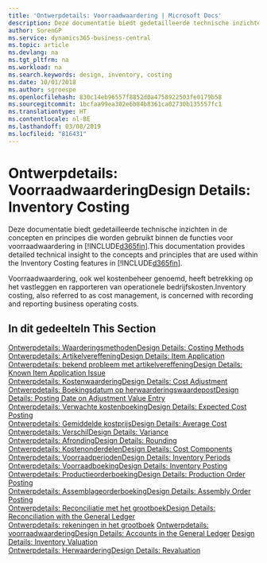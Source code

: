 ```yaml
---
title: 'Ontwerpdetails: Voorraadwaardering | Microsoft Docs'
description: Deze documentatie biedt gedetailleerde technische inzichten in de concepten en principes die worden gebruikt binnen de functies voor voorraadwaardering in Business Central.
author: SorenGP
ms.service: dynamics365-business-central
ms.topic: article
ms.devlang: na
ms.tgt_pltfrm: na
ms.workload: na
ms.search.keywords: design, inventory, costing
ms.date: 10/01/2018
ms.author: sgroespe
ms.openlocfilehash: 830c14eb96557f8852d0a4758922503fe0179b58
ms.sourcegitcommit: 1bcfaa99ea302e6b84b8361ca02730b135557fc1
ms.translationtype: HT
ms.contentlocale: nl-BE
ms.lasthandoff: 03/08/2019
ms.locfileid: "816431"
---
```

# <a name="design-details-inventory-costing"></a><span data-ttu-id="678e1-103">Ontwerpdetails: Voorraadwaardering</span><span class="sxs-lookup"><span data-stu-id="678e1-103">Design Details: Inventory Costing</span></span>
<span data-ttu-id="678e1-104">Deze documentatie biedt gedetailleerde technische inzichten in de concepten en principes die worden gebruikt binnen de functies voor voorraadwaardering in [!INCLUDE[d365fin](includes/d365fin_md.md)].</span><span class="sxs-lookup"><span data-stu-id="678e1-104">This documentation provides detailed technical insight to the concepts and principles that are used within the Inventory Costing features in [!INCLUDE[d365fin](includes/d365fin_md.md)].</span></span>  

<span data-ttu-id="678e1-105">Voorraadwaardering, ook wel kostenbeheer genoemd, heeft betrekking op het vastleggen en rapporteren van operationele bedrijfskosten.</span><span class="sxs-lookup"><span data-stu-id="678e1-105">Inventory costing, also referred to as cost management, is concerned with recording and reporting business operating costs.</span></span>  

## <a name="in-this-section"></a><span data-ttu-id="678e1-106">In dit gedeelte</span><span class="sxs-lookup"><span data-stu-id="678e1-106">In This Section</span></span>  
[<span data-ttu-id="678e1-107">Ontwerpdetails: Waarderingsmethoden</span><span class="sxs-lookup"><span data-stu-id="678e1-107">Design Details: Costing Methods</span></span>](design-details-costing-methods.md)  
[<span data-ttu-id="678e1-108">Ontwerpdetails: Artikelvereffening</span><span class="sxs-lookup"><span data-stu-id="678e1-108">Design Details: Item Application</span></span>](design-details-item-application.md)  
[<span data-ttu-id="678e1-109">Ontwerpdetails: bekend probleem met artikelvereffening</span><span class="sxs-lookup"><span data-stu-id="678e1-109">Design Details: Known Item Application Issue</span></span>](design-details-inventory-zero-level-open-item-ledger-entries.md)  
[<span data-ttu-id="678e1-110">Ontwerpdetails: Kostenwaardering</span><span class="sxs-lookup"><span data-stu-id="678e1-110">Design Details: Cost Adjustment</span></span>](design-details-cost-adjustment.md)  
[<span data-ttu-id="678e1-111">Ontwerpdetails: Boekingsdatum op herwaarderingswaardepost</span><span class="sxs-lookup"><span data-stu-id="678e1-111">Design Details: Posting Date on Adjustment Value Entry</span></span>](design-details-inventory-adjustment-value-entry-posting-date.md)  
[<span data-ttu-id="678e1-112">Ontwerpdetails: Verwachte kostenboeking</span><span class="sxs-lookup"><span data-stu-id="678e1-112">Design Details: Expected Cost Posting</span></span>](design-details-expected-cost-posting.md)  
[<span data-ttu-id="678e1-113">Ontwerpdetails: Gemiddelde kostprijs</span><span class="sxs-lookup"><span data-stu-id="678e1-113">Design Details: Average Cost</span></span>](design-details-average-cost.md)  
[<span data-ttu-id="678e1-114">Ontwerpdetails: Verschil</span><span class="sxs-lookup"><span data-stu-id="678e1-114">Design Details: Variance</span></span>](design-details-variance.md)  
[<span data-ttu-id="678e1-115">Ontwerpdetails: Afronding</span><span class="sxs-lookup"><span data-stu-id="678e1-115">Design Details: Rounding</span></span>](design-details-rounding.md)  
[<span data-ttu-id="678e1-116">Ontwerpdetails: Kostenonderdelen</span><span class="sxs-lookup"><span data-stu-id="678e1-116">Design Details: Cost Components</span></span>](design-details-cost-components.md)  
[<span data-ttu-id="678e1-117">Ontwerpdetails: Voorraadperioden</span><span class="sxs-lookup"><span data-stu-id="678e1-117">Design Details: Inventory Periods</span></span>](design-details-inventory-periods.md)  
[<span data-ttu-id="678e1-118">Ontwerpdetails: Voorraadboeking</span><span class="sxs-lookup"><span data-stu-id="678e1-118">Design Details: Inventory Posting</span></span>](design-details-inventory-posting.md)  
[<span data-ttu-id="678e1-119">Ontwerpdetails: Productieorderboeking</span><span class="sxs-lookup"><span data-stu-id="678e1-119">Design Details: Production Order Posting</span></span>](design-details-production-order-posting.md)  
[<span data-ttu-id="678e1-120">Ontwerpdetails: Assemblageorderboeking</span><span class="sxs-lookup"><span data-stu-id="678e1-120">Design Details: Assembly Order Posting</span></span>](design-details-assembly-order-posting.md)  
[<span data-ttu-id="678e1-121">Ontwerpdetails: Reconciliatie met het grootboek</span><span class="sxs-lookup"><span data-stu-id="678e1-121">Design Details: Reconciliation with the General Ledger</span></span>](design-details-reconciliation-with-the-general-ledger.md)  
<span data-ttu-id="678e1-122">[Ontwerpdetails: rekeningen in het grootboek](design-details-accounts-in-the-general-ledger.md)
[Ontwerpdetails: voorraadwaardering](design-details-inventory-valuation.md)</span><span class="sxs-lookup"><span data-stu-id="678e1-122">[Design Details: Accounts in the General Ledger](design-details-accounts-in-the-general-ledger.md)
[Design Details: Inventory Valuation](design-details-inventory-valuation.md)</span></span>  
[<span data-ttu-id="678e1-123">Ontwerpdetails: Herwaardering</span><span class="sxs-lookup"><span data-stu-id="678e1-123">Design Details: Revaluation</span></span>](design-details-revaluation.md)
